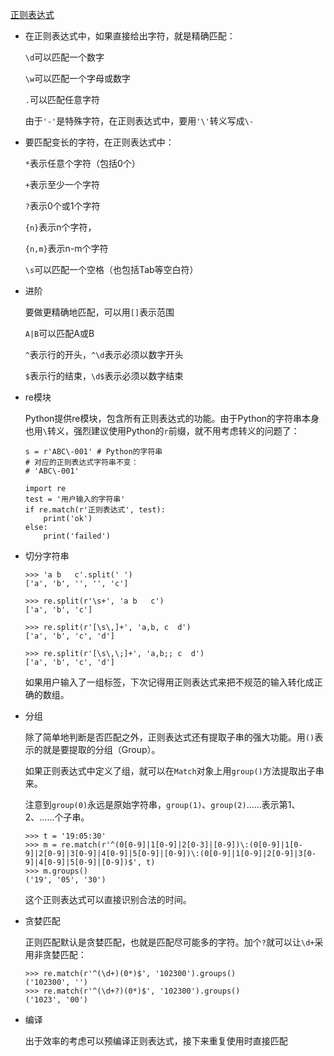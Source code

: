[正则表达式](https://www.liaoxuefeng.com/wiki/0014316089557264a6b348958f449949df42a6d3a2e542c000/00143193331387014ccd1040c814dee8b2164bb4f064cff000)

- 在正则表达式中，如果直接给出字符，就是精确匹配：

  `\d`可以匹配一个数字

  `\w`可以匹配一个字母或数字

  `.`可以匹配任意字符
  
  由于`'-'`是特殊字符，在正则表达式中，要用`'\'`转义写成`\-`

- 要匹配变长的字符，在正则表达式中：

  `*`表示任意个字符（包括0个）

  `+`表示至少一个字符

  `?`表示0个或1个字符

  `{n}`表示n个字符，

  `{n,m}`表示n-m个字符

  `\s`可以匹配一个空格（也包括Tab等空白符）

- 进阶

  要做更精确地匹配，可以用`[]`表示范围
  
  `A|B`可以匹配A或B
  
  `^`表示行的开头，`^\d`表示必须以数字开头
  
  `$`表示行的结束，`\d$`表示必须以数字结束

- re模块

  Python提供re模块，包含所有正则表达式的功能。由于Python的字符串本身也用`\`转义，强烈建议使用Python的`r`前缀，就不用考虑转义的问题了：

  ```
  s = r'ABC\-001' # Python的字符串
  # 对应的正则表达式字符串不变：
  # 'ABC\-001'
  ```
  ```
  import re
  test = '用户输入的字符串'
  if re.match(r'正则表达式', test):
      print('ok')
  else:
      print('failed')
  ```

- 切分字符串

  ```
  >>> 'a b   c'.split(' ')
  ['a', 'b', '', '', 'c']
  
  >>> re.split(r'\s+', 'a b   c')
  ['a', 'b', 'c']
  
  >>> re.split(r'[\s\,]+', 'a,b, c  d')
  ['a', 'b', 'c', 'd']
  
  >>> re.split(r'[\s\,\;]+', 'a,b;; c  d')
  ['a', 'b', 'c', 'd']
  ```
  如果用户输入了一组标签，下次记得用正则表达式来把不规范的输入转化成正确的数组。

- 分组

  除了简单地判断是否匹配之外，正则表达式还有提取子串的强大功能。用`()`表示的就是要提取的分组（Group）。

  如果正则表达式中定义了组，就可以在`Match`对象上用`group()`方法提取出子串来。

  注意到`group(0)`永远是原始字符串，`group(1)`、`group(2)`……表示第1、2、……个子串。
  ```
  >>> t = '19:05:30'
  >>> m = re.match(r'^(0[0-9]|1[0-9]|2[0-3]|[0-9])\:(0[0-9]|1[0-9]|2[0-9]|3[0-9]|4[0-9]|5[0-9]|[0-9])\:(0[0-9]|1[0-9]|2[0-9]|3[0-9]|4[0-9]|5[0-9]|[0-9])$', t)
  >>> m.groups()
  ('19', '05', '30')
  ```
  这个正则表达式可以直接识别合法的时间。

- 贪婪匹配

  正则匹配默认是贪婪匹配，也就是匹配尽可能多的字符。加个`?`就可以让`\d+`采用非贪婪匹配：
  ```
  >>> re.match(r'^(\d+)(0*)$', '102300').groups()
  ('102300', '')
  >>> re.match(r'^(\d+?)(0*)$', '102300').groups()
  ('1023', '00')
  ```

- 编译

  出于效率的考虑可以预编译正则表达式，接下来重复使用时直接匹配
  

